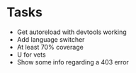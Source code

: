 # Tasks
* Get autoreload with devtools working
* Add language switcher
* At least 70% coverage
* U for vets
* Show some info regarding a 403 error
